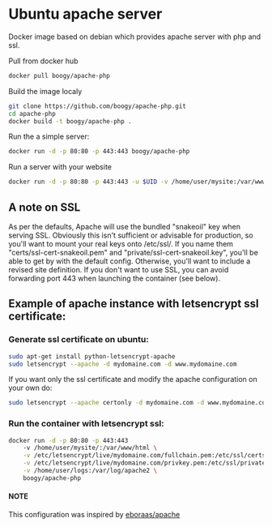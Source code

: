 Ubuntu apache server
=====================

Docker image based on debian which provides apache server with php and ssl.

Pull from docker hub
```bash
docker pull boogy/apache-php
```

Build the image localy

```bash
git clone https://github.com/boogy/apache-php.git
cd apache-php
docker build -t boogy/apache-php .
```

Run the a simple server:

```bash
docker run -d -p 80:80 -p 443:443 boogy/apache-php
```

Run a server with your website

```bash
docker run -d -p 80:80 -p 443:443 -u $UID -v /home/user/mysite:/var/www/html boogy/apache-php
```

## A note on SSL

As per the defaults, Apache will use the bundled "snakeoil" key when serving SSL. Obviously this isn't sufficient or advisable for production, so you'll want to mount your real keys onto /etc/ssl/. If you name them "certs/ssl-cert-snakeoil.pem" and "private/ssl-cert-snakeoil.key", you'll be able to get by with the default config. Otherwise, you'll want to include a revised site definition. If you don't want to use SSL, you can avoid forwarding port 443 when launching the container (see below).

## Example of apache instance with letsencrypt ssl certificate:

### Generate ssl certificate on ubuntu:

```bash
sudo apt-get install python-letsencrypt-apache
sudo letsencrypt --apache -d mydomaine.com -d www.mydomaine.com
```

If you want only the ssl certificate and modify the apache configuration on your own do:

```bash
sudo letsencrypt --apache certonly -d mydomaine.com -d www.mydomaine.com
```

### Run the container with letsencrypt ssl:

```bash
docker run -d -p 80:80 -p 443:443
    -v /home/user/mysite/:/var/www/html \
    -v /etc/letsencrypt/live/mydomaine.com/fullchain.pem:/etc/ssl/certs/ssl-cert-snakeoil.pem \
    -v /etc/letsencrypt/live/mydomaine.com/privkey.pem:/etc/ssl/private/ssl-cert-snakeoil.key \
    -v /home/user/logs:/var/log/apache2 \
    boogy/apache-php
```

#### NOTE
This configuration was inspired by [eboraas/apache](https://hub.docker.com/r/eboraas/apache/)
